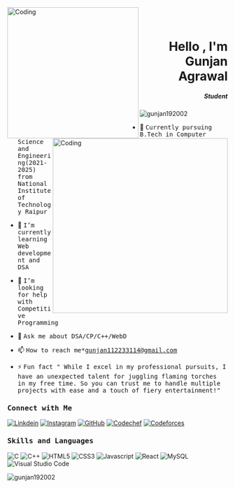 <img align="left" alt="Coding" width="300" src="https://res.cloudinary.com/dzm7us0kt/image/upload/v1687134900/ezgif.com-video-to-gif_jb603g.gif">
<br>
<br>
<h1 align="right">Hello , I'm Gunjan Agrawal</h1>
<h5 align="right">Student</h5>
<img align="right" alt="Coding" width="400" src="https://cdn.dribbble.com/users/1162077/screenshots/3848914/programmer.gif">


<p align="left"> 
  <img src="https://komarev.com/ghpvc/?username=gunjan192002&label=Profile%20views&color=0e75b6&style=flat" alt="gunjan192002" /> 
</p>

- 👷 <samp>Currently pursuing B.Tech in Computer Science and Engineering(2021-2025) from National Institute of Technology Raipur

- 🌱 <samp>I’m currently learning Web development and DSA

- 🤝 <samp>I’m looking for help with Competitive Programming

- 💬 <samp>Ask me about DSA/CP/C++/WebD

- 📫 <samp>How to reach me*gunjan112233114@gmail.com

- ⚡ <samp> Fun fact " While I excel in my professional pursuits, I have an unexpected talent for juggling flaming torches in my free time. So you can trust me to handle multiple projects with ease and a touch of fiery entertainment!"


<h3><b><samp>Connect with Me</samp></b></h3>

[![Linkdein](https://img.shields.io/badge/LinkedIn-0077B5?style=for-the-badge&logo=linkedin&logoColor=white)](https://www.linkedin.com/in/gunjan-agrawal-537929229/)
[![Instagram](https://img.shields.io/badge/Instagram-E4405F?style=for-the-badge&logo=instagram&logoColor=white)](https://www.instagram.com/_gunjan_agrawal_/)
[![GitHub](https://img.shields.io/badge/-GitHub-181717?style=for-the-badge&logo=GitHub&logoColor=white)](https://github.com/gunjan192002)
[![Codechef](https://img.shields.io/badge/-CodeChef-5B4638?style=for-the-badge&logo=CodeChef&logoColor=white)](https://www.codechef.com/users/gunjan192002)
[![Codeforces](https://img.shields.io/badge/-Codeforces-1F8ACB?style=for-the-badge&logo=Codeforces&logoColor=white)](https://codeforces.com/profile/Doby_Deol) 


<h3><b><samp>Skills and Languages</samp></b></h3>

![C](https://img.shields.io/badge/C-27338e?style=for-the-badge&logo=c&logoColor=white)
![C++](https://img.shields.io/badge/C++-00599C?style=for-the-badge&logo=c%2B%2B&logoColor=white)
![HTML5](https://img.shields.io/badge/HTML5-E34F26?style=for-the-badge&logo=HTML5&logoColor=white)
![CSS3](https://img.shields.io/badge/CSS3-1572B6?style=for-the-badge&logo=CSS3&logoColor=white)
![Javascript](https://img.shields.io/badge/JavaScript-F7DF1E?style=for-the-badge&logo=javascript&logoColor=black)
![React](https://img.shields.io/badge/React-20232A?style=for-the-badge&logo=react&logoColor=61DAFB)
![MySQL](https://img.shields.io/badge/MySQL-4479A1?style=for-the-badge&logo=MySQL&logoColor=white)
![Visual Studio Code](https://img.shields.io/badge/Visual_Studio_Code-007ACC?style=for-the-badge&logo=Visual-Studio-Code&logoColor=white)



<p><img align="center" src="https://github-readme-streak-stats.herokuapp.com/?user=gunjan192002&" alt="gunjan192002" /></p>
